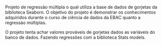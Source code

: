 Projeto de regressão múltipla o qual utiliza a base de dados de gorjetas da biblioteca Seaborn. O objetivo do projeto é demonstrar os conhecimentos adquiridos durante o curso de ciência de dados da EBAC quanto a regressào múltiplas. 

O projeto tenta achar valores prováveis de gorjetas dados as variáveis do banco de dados. Fazendo regressões com a biblioteca Stats models.
